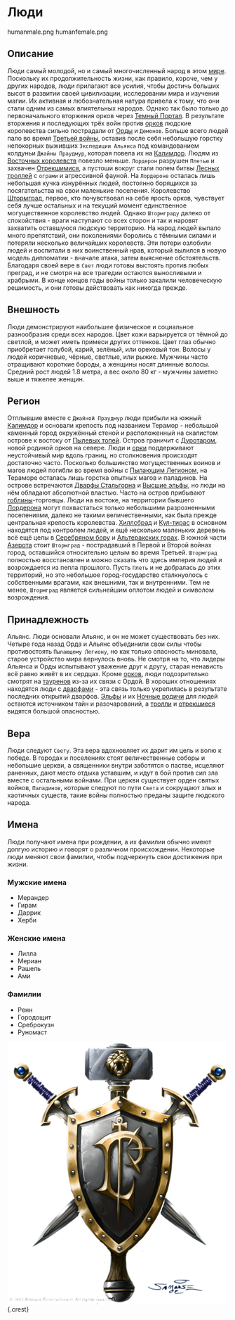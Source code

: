 # Люди

<div class="nation-icons">
<icon>humanmale.png</icon>
<icon>humanfemale.png</icon>
</div>

## Описание
Люди самый молодой, но и самый многочисленный народ в этом [мире](../../geography/world.md). Поскольку их продолжительность жизни, как правило, короче, чем у других народов, люди прилагают все усилия, чтобы достичь больших высот в развитии своей цивилизации, исследовании мира и изучении магии. Их активная и любознательная натура привела к тому, что они стали одним из самых влиятельных народов.
Однако так было только до первоначального вторжения орков через [Темный Портал](../../history/timeline.md). В результате вторжения и последующих трёх войн против [орков](../orcs/orcs.md) людские королевства сильно пострадали от [Орды](../../geography/mood.md#Альянс-и-Орда) и `Демонов`. Больше всего людей пало во время [Третьей войны](../../history/timeline.md), оставив после себя небольшую горстку непокорных выживших `Экспедиции Альянса` под командованием колдуньи `Джайны Праудмур`, которая повела их на [Калимдор](../../geography/kalimdor.md).
Людям из [Восточных королевств](../../geography/loarderon.md) повезло меньше. `Лордерон` разрушен `Плетью` и захвачен [Отрекшимися](../forsaken/forsaken.md), а пустоши вокруг стали полем битвы [Лесных троллей](../jungletrolls/jungletrolls.md) с `ограми` и агрессивной фауной. На `Лордероне` осталась лишь небольшая кучка изнурённых людей, постоянно борящихся за посягательства на свои маленькие поселения.
Королевство [Штормград](../../geography/azeroth.md#Штормград-метрополияmetropoly-население-200-000), первое, кто почувствовал на себе ярость орков, чувствует себя лучше остальных и на текущий момент единственное могущественное королевство людей. Однако `Штормграду` далеко от спокойствия - враги наступают со всех сторон и так и наровят захватить оставшуюся людскую территорию.
На народ людей выпало много препятствий, они поколениями боролись с тёмными силами и потеряли несколько величайших королевств. Эти потери озлобили людей и воспитали в них воинственный нрав, который вылился в новую модель дипломатии - вначале атака, затем выяснение обстоятельств.
Благодаря своей вере в `Свет` люди готовы выстоять против любых преград, и не смотря на все трагедии остаются выносливыми и храбрыми. В конце концов годы войны только закалили человеческую решимость, и они готовы действовать как никогда прежде.

## Внешность
Люди демонстрируют наибольшее физическое и социальное разнообразия среди всех народов. Цвет кожи варьируется от тёмной до светлой, и может иметь примеси других оттенков. Цвет глаз обычно приобретает голубой, карий, зелёный, или ореховый тон. Волосы у людей коричневые, чёрные, светлые, или рыжие. Мужчины часто отращивают короткие бороды, а женщины носят длинные волосы. Средний рост людей 1.8 метра, а вес около 80 кг - мужчины заметно выше и тяжелее женщин.

## Регион
Отплывшие вместе с `Джайной Праудмур` люди прибыли на южный [Калимдор](../../geography/kalimdor.md) и основали крепость под названием Терамор - небольшой каменный город окружённый стеной и расположенный на скалистом острове к востоку от [Пылевых топей](../../geography/kalimdor.md#Пылевые-топи). Остров граничит с [Дуротаром](../../geography/kalimdor.md#Дуротар), новой родиной орков на севере. Люди и [орки](../orcs/orcs.md) поддерживают неустойчивый мир вдоль границ, но столкновения происходят достаточно часто. Посколько большинство могущественных воинов и магов людей погибли во время войны с [Пылающим Легионом](../../history/timeline.md), на Тераморе осталась лишь горстка опытных магов и паладинов. На острове встречаются [Дварфы Стальгорна](../dwarfes/dwarfes.md) и [Высшие эльфы](../highelves/highelves.md), но люди на нём обладают абсолютной властью. Часто на остров прибывают [гоблины](../goblins/goblins.md)-торговцы.
Люди на востоке, на территории бывшего [Лордерона](../../geography/loarderon.md) могут похвастаться только небольшими разрозненными поселениями, далеко не такими величественными, как была прежде центральная крепость королевства. [Хиллсбрад](../../geography/loarderon.md#Предгорья-Хилсбрада) и [Кул-тирас](../../geography/loarderon.md#Кул-Тирас) в основном находятся под контролем людей, и ещё несколько маленьких деревень всё ещё целы в [Серебряном бору](../../geography/loarderon.md#Серебряный-бор) и [Альтеракских горах](../../geography/loarderon.md#Альтеракские-горы).
В южной части [Азерота](../../geography/azeroth.md) стоит `Штормград` - пострадавший в Первой и Второй войнах город, оставшийся относительно целым во время Третьей. `Штормград` полностью восстановлен и можно сказать что здесь империя людей и возрождается из пепла прошлого. Пусть `Плеть` и не добралась до этих территорий, но это небольшое город-государство сталкнуолось с собственными врагами, как внешними, так и внутренними. Тем не менее, `Штормград` является сильнейшим оплотом людей и символом возрождения.

## Принадлежность
Альянс. Люди основали Альянс, и он не может существовать без них. Четыре года назад Орда и Альянс объединили свои силы чтобы противостоять `Пылающему Легиону`, но как только опасность миновала, старое устройство мира вернулось вновь. Не смотря на то, что лидеры Альянса и Орды испытывают уважение друг к другу, старая ненависть всё равно живёт в их сердцах. Кроме [орков](../orcs/orcs.md), люди подозрительно смотрят на [тауренов](../taurs/taurs.md) из-за их связи с Ордой. 
В хороших отношениях находятся люди с [дварфами](../dwarfes/dwarfes.md) - эта связь только укрепилась в результате последних открытий дварфов. [Эльфы](../highelves/highelves.md) и их [Ночные родичи](../nightelves/nightelves.md) для людей остаются источником тайн и разочарований, а [тролли](../trolls/trolls.md) и [отрекшиеся](../forsaken/forsaken.md) видятся большой опасностью.

## Вера
Люди следуют `Свету`. Эта вера вдохновляет их дарит им цель и волю к победе. В городах и поселениях стоят величественные соборы и небольшие церкви, а священники внутри заботятся о пастве, исцеляют раненных, дают место отдыха уставшим, и идут в бой против сил зла вместе с остальными войнами. При церкви существует орден святых войнов, `Паладинов`, которые следуют по пути `Света` и сокрущают злых и хаотичных существ, такие войны полностью преданы защите людского народа.

## Имена
Люди получают имена при рождении, а их фамилии обычно имеют долгую историю и говорят о различном происхождении. Некоторые люди меняют свои фамилии, чтобы подчеркнуть свои достижения при жизни.

### Мужские имена
* Мерандер
* Гирам
* Даррик
* Херби

### Женские имена
* Лилла
* Мериан
* Рашель
* Ами

### Фамилии
* Ренн
* Городощит
* Среброкузн
* Руномаст
  
  
![Герб Людей](../../images/crests/humancrest.png "Герб людей"){.crest}